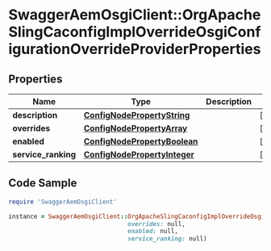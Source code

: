 # SwaggerAemOsgiClient::OrgApacheSlingCaconfigImplOverrideOsgiConfigurationOverrideProviderProperties

## Properties

Name | Type | Description | Notes
------------ | ------------- | ------------- | -------------
**description** | [**ConfigNodePropertyString**](ConfigNodePropertyString.md) |  | [optional] 
**overrides** | [**ConfigNodePropertyArray**](ConfigNodePropertyArray.md) |  | [optional] 
**enabled** | [**ConfigNodePropertyBoolean**](ConfigNodePropertyBoolean.md) |  | [optional] 
**service_ranking** | [**ConfigNodePropertyInteger**](ConfigNodePropertyInteger.md) |  | [optional] 

## Code Sample

```ruby
require 'SwaggerAemOsgiClient'

instance = SwaggerAemOsgiClient::OrgApacheSlingCaconfigImplOverrideOsgiConfigurationOverrideProviderProperties.new(description: null,
                                 overrides: null,
                                 enabled: null,
                                 service_ranking: null)
```


